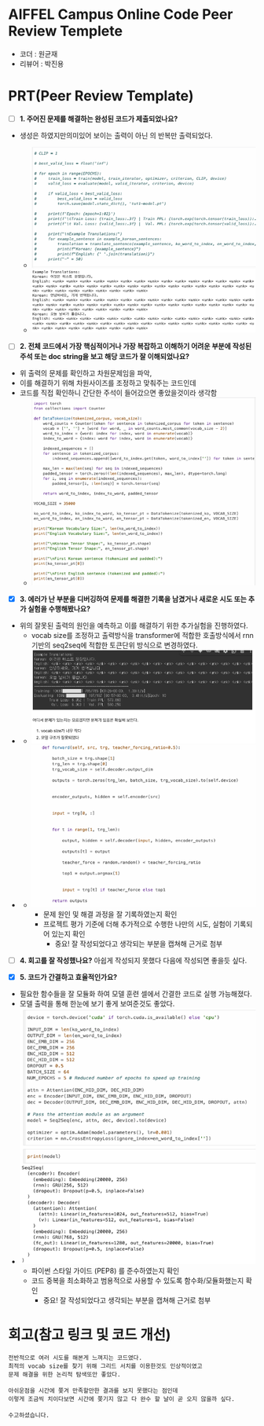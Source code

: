 # AIFFEL Campus Online Code Peer Review Templete
- 코더 : 원균재
- 리뷰어 : 박진용

# PRT(Peer Review Template)
- [ ]  **1. 주어진 문제를 해결하는 완성된 코드가 제출되었나요?**
- 
    생성은 하였지만의미있어 보이는 출력이 아닌 <unk>의 반복만 출력되었다. 
  - ![img1_1.png](img1_1.png)
  - ![img1_2.png](img1_2.png)

- [ ]  **2. 전체 코드에서 가장 핵심적이거나 가장 복잡하고 이해하기 어려운 부분에 작성된 
주석 또는 doc string을 보고 해당 코드가 잘 이해되었나요?**
- 위 출력의 문제를 확인하고 차원문제임을 파악,
- 이를 해결하기 위해 차원사이즈를 조정하고 맞춰주는 코드인데
- 코드를 직접 확인하니 간단한 주석이 들어갔으면 좋았을것이라 생각함
  - ![img2_1.png](img2_1.png)  

- [x]  **3. 에러가 난 부분을 디버깅하여 문제를 해결한 기록을 남겼거나
새로운 시도 또는 추가 실험을 수행해봤나요?**
- 위의 잘못된 출력의 원인을 예측하고 이를 해결하기 위한 추가실험을 진행하였다.
  - vocab size를 조정하고 출력방식을 transformer에 적합한 호출방식에서 rnn기반의 seq2seq에 적합한 토큰단위 방식으로 변경하였다.
- - ![img3_1.png](img3_1.png)  
- - ![img3_1.png](img3_2.png)  
    - 문제 원인 및 해결 과정을 잘 기록하였는지 확인
    - 프로젝트 평가 기준에 더해 추가적으로 수행한 나만의 시도, 
    실험이 기록되어 있는지 확인
        - 중요! 잘 작성되었다고 생각되는 부분을 캡쳐해 근거로 첨부

- [ ]  **4. 회고를 잘 작성했나요?**
    아쉽게 작성되지 못했다 다음에 작성되면 좋을듯 싶다.

- [x]  **5. 코드가 간결하고 효율적인가요?**
-  필요한 함수들을 잘 모듈화 하여 모델 훈련 셀에서 간결한 코드로 실행 가능해졌다.
- 모델 출력을 통해 한눈에 보기 좋게 보여준것도 좋았다.
- ![img5_1.png](img5_1.png)  
    - 파이썬 스타일 가이드 (PEP8) 를 준수하였는지 확인
    - 코드 중복을 최소화하고 범용적으로 사용할 수 있도록 함수화/모듈화했는지 확인
        - 중요! 잘 작성되었다고 생각되는 부분을 캡쳐해 근거로 첨부

# 회고(참고 링크 및 코드 개선)
```
전반적으로 여러 시도를 해본게 느껴지는 코드였다.
최적의 vocab size를 찾기 위해 그리드 서치를 이용한것도 인상적이였고
문제 해결을 위한 논리적 탐색또안 좋았다.

아쉬운점을 시간에 쫒겨 만족할만한 결과를 보지 못했다는 점인데 
이렇게 조금씩 치이다보면 시간에 쫒기지 않고 다 완수 할 날이 곧 오지 않을까 싶다.

수고하셨습니다.
```
